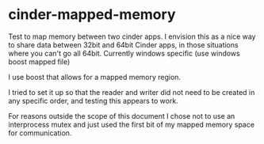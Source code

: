 cinder-mapped-memory
====================

Test to map memory between two cinder apps.  I envision this as a nice way to share data between 32bit and 64bit Cinder apps, in those situations where you can't go all 64bit.  Currently windows specific (use windows boost mapped file)

I use boost that allows for a mapped memory region.

I tried to set it up so that the reader and writer did not need to be created in any specific order, and testing this appears to work.

For reasons outside the scope of this document I chose not to use an interprocess mutex and just used the first bit of my mapped memory space for communication.
